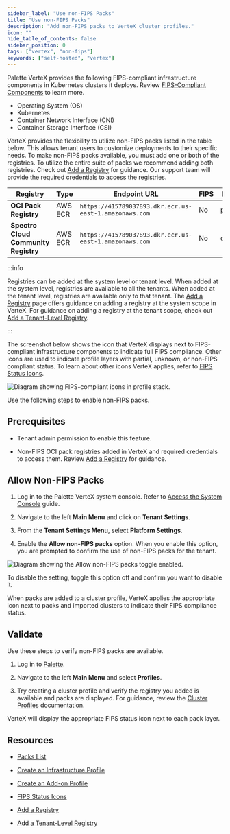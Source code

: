 ```yaml
---
sidebar_label: "Use non-FIPS Packs"
title: "Use non-FIPS Packs"
description: "Add non-FIPS packs to VerteX cluster profiles."
icon: ""
hide_table_of_contents: false
sidebar_position: 0
tags: ["vertex", "non-fips"]
keywords: ["self-hosted", "vertex"]
---
```


Palette VerteX provides the following FIPS-compliant infrastructure components in Kubernetes clusters it deploys. Review
[FIPS-Compliant Components](../../fips/fips-compliant-components.md) to learn more.

- Operating System (OS)
- Kubernetes
- Container Network Interface (CNI)
- Container Storage Interface (CSI)

VerteX provides the flexibility to utilize non-FIPS packs listed in the table below. This allows tenant users to
customize deployments to their specific needs. To make non-FIPS packs available, you must add one or both of the
registries. To utilize the entire suite of packs we recommend adding both registries. Check out
[Add a Registry](../add-registry.md) for guidance. Our support team will provide the required credentials to access the
registries.

| **Registry**                         | **Type** | **Endpoint URL**                                       | **FIPS** | **Base Path** |
| ------------------------------------ | -------- | ------------------------------------------------------ | -------- | ------------- |
| **OCI Pack Registry**                | AWS ECR  | `https://415789037893.dkr.ecr.us-east-1.amazonaws.com` | No       | production    |
| **Spectro Cloud Community Registry** | AWS ECR  | `https://415789037893.dkr.ecr.us-east-1.amazonaws.com` | No       | community     |

:::info

Registries can be added at the system level or tenant level. When added at the system level, registries are available to
all the tenants. When added at the tenant level, registries are available only to that tenant. The
[Add a Registry](../add-registry.md) page offers guidance on adding a registry at the system scope in VerteX. For
guidance on adding a registry at the tenant scope, check out
[Add a Tenant-Level Registry](../../../tenant-settings/add-registry.md).

:::

The screenshot below shows the icon that VerteX displays next to FIPS-compliant infrastructure components to indicate
full FIPS compliance. Other icons are used to indicate profile layers with partial, unknown, or non-FIPS compliant
status. To learn about other icons VerteX applies, refer to [FIPS Status Icons](../../fips/fips-status-icons.md).

![Diagram showing FIPS-compliant icons in profile stack.](/vertex_fips-status-icons_icons-in-profile-stack.webp)

Use the following steps to enable non-FIPS packs.

## Prerequisites

- Tenant admin permission to enable this feature.

- Non-FIPS OCI pack registries added in VerteX and required credentials to access them. Review
  [Add a Registry](../add-registry.md) for guidance.

## Allow Non-FIPS Packs

1. Log in to the Palette VerteX system console. Refer to
   [Access the System Console](../system-management.md#access-the-system-console) guide.

2. Navigate to the left **Main Menu** and click on **Tenant Settings**.

3. From the **Tenant Settings Menu**, select **Platform Settings**.

4. Enable the **Allow non-FIPS packs** option. When you enable this option, you are prompted to confirm the use of
   non-FIPS packs for the tenant.

![Diagram showing the Allow non-FIPS packs toggle enabled.](/vertex_use-non-fips-settings_nonFips-packs.webp)

To disable the setting, toggle this option off and confirm you want to disable it.

When packs are added to a cluster profile, VerteX applies the appropriate icon next to packs and imported clusters to
indicate their FIPS compliance status.

## Validate

Use these steps to verify non-FIPS packs are available.

1. Log in to [Palette](https://console.spectrocloud.com).

2. Navigate to the left **Main Menu** and select **Profiles**.

3. Try creating a cluster profile and verify the registry you added is available and packs are displayed. For guidance,
   review the [Cluster Profiles](../../../profiles/cluster-profiles/cluster-profiles.md) documentation.

VerteX will display the appropriate FIPS status icon next to each pack layer.

## Resources

- [Packs List](../../../integrations/integrations.mdx)

- [Create an Infrastructure Profile](../../../profiles/cluster-profiles/create-cluster-profiles/create-infrastructure-profile.md)

- [Create an Add-on Profile](../../../profiles/cluster-profiles/create-cluster-profiles/create-addon-profile/create-addon-profile.md)

- [FIPS Status Icons](../../fips/fips-status-icons.md)

- [Add a Registry](../add-registry.md)

- [Add a Tenant-Level Registry](../../../tenant-settings/add-registry.md)
